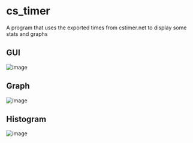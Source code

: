 # cs_timer
A program that uses the exported times from cstimer.net to display some stats and graphs

## GUI
![image](https://i.imgur.com/TvMciF7.png)

## Graph
![image](https://i.imgur.com/YdaHXj5.png)

## Histogram
![image](https://i.imgur.com/sNkx7uK.png)
